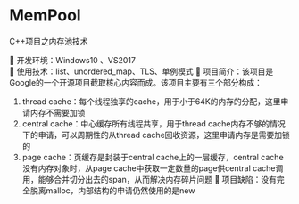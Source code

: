 # MemPool
C++项目之内存池技术

 开发环境：Windows10 、VS2017   
	使用技术：list、unordered_map、TLS、单例模式
	项目简介：该项目是Google的一个开源项目截取核心内容而成。该项目主要有三个部分构成：
1.	thread cache：每个线程独享的cache，用于小于64K的内存的分配，这里申请内存不需要加锁
2.	central cache：中心缓存所有线程共享，用于thread cache内存不够的情况下的申请，可以周期性的从thread cache回收资源，这里申请内存是需要加锁的
3.	page cache：页缓存是封装于central cache上的一层缓存，central cache没有内存对象时，从page cache中获取一定数量的page供central cache调用，能够合并切分出去的span，从而解决内存碎片问题
	项目缺陷：没有完全脱离malloc，内部结构的申请仍然使用的是new
